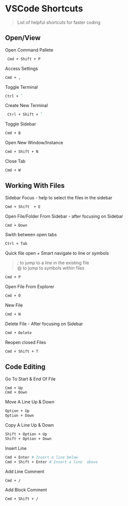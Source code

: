 # VSCode Shortcuts

> List of helpful shortcuts for faster coding
## Open/View

Open Command Pallete

```bash
 Cmd + Shift + P
```

Access Settings

```bash
Cmd + ,
```

Toggle Terminal

```bash
Ctrl + `
```

Create New Terminal

``` bash
 Ctrl + Shift + `
```

Toggle Sidebar

```bash
Cmd + B 
```

Open New Window/Instance

```bash
Cmd + Shift + N 
```

Close Tab

```bash
Cmd + W 
```


## Working With Files

Sidebar Focus - help to select the files in the sidebar

```bash
Cmd + Shift  + E
```

Open File/Folder From Sidebar - after focusing on Sidebar

```bash
Cmd + Down
```

Swith between open tabs

```bash
Ctrl + Tab 
```

Quick file open + Smart navigate to line or symbols 
>  :  to jump to a line in the existing file<br>
>  @  to jump to symbols within files<br>

```bash
Cmd + P
```

Open File From Explorer

```bash
Cmd + O
```

New File

```bash
Cmd + N
```

Delete File - After focusing on Sidebar

```bash
Cmd + Delete
```

Reopen closed Files

```bash
Cmd + Shift + T

```

## Code Editing

Go To Start & End Of File

```bash
Cmd + Up
Cmd + Down
```

Move A Line Up & Down

```bash
Option + Up
Option + Down
```

Copy A Line Up & Down

```bash
Shift + Option + Up
Shift + Option + Down
```

Insert Line

```bash
Cmd + Enter # Insert a line below
Cmd + Shift + Enter # Insert a line  above
```

Add Line Comment

```bash
Cmd + /
```

Add Block Comment

```bash
Cmd + Shift + /
```









